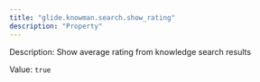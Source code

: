 ```yaml
---
title: "glide.knowman.search.show_rating"
description: "Property"
---
```


Description: Show average rating from  knowledge search results

Value: `true`